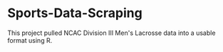 # Sports-Data-Scraping

This project pulled NCAC Division III Men's Lacrosse data into a usable format using R.
